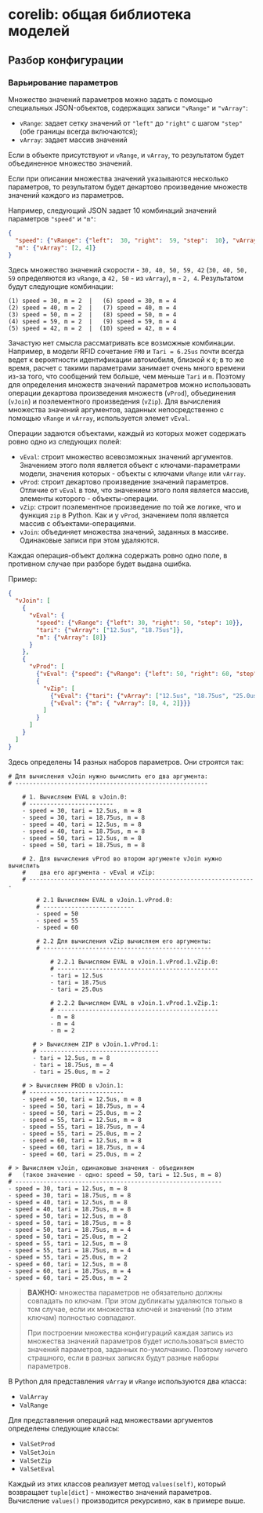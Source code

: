 corelib: общая библиотека моделей
=================================

## Разбор конфигурации

### Варьирование параметров

Множество значений параметров можно задать с помощью специальных JSON-объектов, содержащих
записи `"vRange"` и `"vArray"`:

- `vRange`: задает сетку значений от `"left"` до `"right"` с шагом `"step"` (обе границы всегда включаются);
- `vArray`: задает массив значений

Если в объекте присутствуют и `vRange`, и `vArray`, то результатом будет объединенное множество значений.

Если при описании множества значений указываются несколько параметров, то результатом будет декартово произведение
множеств значений каждого из параметров. 

Например, следующий JSON задает 10 комбинаций значений параметров `"speed"` и `"m"`:  

```json
{
  "speed": {"vRange": {"left":  30, "right":  59, "step":  10}, "vArray":  [50, 42]},
  "m": {"vArray": [2, 4]}
}
```
Здесь множество значений скорости - `30, 40, 50, 59, 42` 
(`30, 40, 50, 59` определяются из `vRange`, а `42, 50` - из `vArray`), 
`m` - `2, 4`. Результатом будут следующие комбинации:

```
(1) speed = 30, m = 2  |   (6) speed = 30, m = 4 
(2) speed = 40, m = 2  |   (7) speed = 40, m = 4 
(3) speed = 50, m = 2  |   (8) speed = 50, m = 4 
(4) speed = 59, m = 2  |   (9) speed = 59, m = 4 
(5) speed = 42, m = 2  |  (10) speed = 42, m = 4 
```

Зачастую нет смысла рассматривать все возможные комбинации. 
Например, в модели RFID сочетание `FM0` и `Tari = 6.25us` почти всегда ведет к
вероятности идентификации автомобиля, близкой к `0`; в то же время, расчет с 
такими параметрами занимает очень много времени из-за того, что сообщений тем больше, чем
меньше `Tari` и `m`. Поэтому для определения множеств значений параметров можно использовать
операции декартова произведения множеств (`vProd`), объединения (`vJoin`) и поэлементного произведения
(`vZip`). Для вычисления множества значений аргументов, заданных непосредственно с помощью `vRange` и `vArray`,
используется элемет `vEval`.

Операции задаются объектами, каждый из которых может содержать ровно одно из следующих полей:

- `vEval`: строит множество всевозможных значений аргументов. Значением этого поля является объект с ключами-параметрами модели, значения которых - объекты с ключами `vRange` или `vArray`.
- `vProd`: строит декартово произведение значений параметров. Отличие от `vEval` в том, что значением этого поля является массив, элементы которого - объекты-операции.
- `vZip`: строит поэлементное произведение по той же логике, что и функция `zip` в Python. Как и у `vProd`, значением поля является массив с объектами-операциями.
- `vJoin`: объединяет множества значений, заданных в массиве. Одинаковые записи при этом удаляются.

Каждая операция-объект должна содержать ровно одно поле, в противном случае при разборе будет выдана ошибка.

Пример:

```json
{
  "vJoin": [
    {
      "vEval": {
        "speed": {"vRange": {"left": 30, "right": 50, "step": 10}},
        "tari": {"vArray": ["12.5us", "18.75us"]},
        "m": {"vArray": [8]}
      }
    }, 
    {
      "vProd": [
        {"vEval": {"speed": {"vRange": {"left": 50, "right": 60, "step": 5}}}}, 
        {
          "vZip": [
            {"vEval": {"tari": {"vArray": ["12.5us", "18.75us", "25.0us"]}}},
            {"vEval": {"m": { "vArray": [8, 4, 2]}}}
          ]
        }
      ]
    }
  ]
}
```

Здесь определены 14 разных наборов параметров. Они строятся так:

```
# Для вычисления vJoin нужно вычислить его два аргумента:
# -------------------------------------------------------

    # 1. Вычисляем EVAL в vJoin.0:
    # ------------------------
    - speed = 30, tari = 12.5us, m = 8
    - speed = 30, tari = 18.75us, m = 8
    - speed = 40, tari = 12.5us, m = 8
    - speed = 40, tari = 18.75us, m = 8
    - speed = 50, tari = 12.5us, m = 8
    - speed = 50, tari = 18.75us, m = 8

    # 2. Для вычисления vProd во втором аргументе vJoin нужно вычислить
    #    два его аргумента - vEval и vZip:
    # -----------------------------------------------------------------

        # 2.1 Вычисляем EVAL в vJoin.1.vProd.0:
        # --------------------------
        - speed = 50
        - speed = 55
        - speed = 60

        # 2.2 Для вычисления vZip вычисляем его аргументы:
        # ------------------------------------------------
 
            # 2.2.1 Вычисляем EVAL в vJoin.1.vProd.1.vZip.0:
            # ----------------------------------------------
            - tari = 12.5us
            - tari = 18.75us
            - tari = 25.0us
          
            # 2.2.2 Вычисляем EVAL в vJoin.1.vProd.1.vZip.1:
            # ----------------------------------------------
            - m = 8
            - m = 4
            - m = 2
       
       # > Вычисляем ZIP в vJoin.1.vProd.1:
       # ----------------------------------
       - tari = 12.5us, m = 8
       - tari = 18.75us, m = 4
       - tari = 25.0us, m = 2
    
    # > Вычисляем PROD в vJoin.1:
    # ---------------------------
    - speed = 50, tari = 12.5us, m = 8
    - speed = 50, tari = 18.75us, m = 4
    - speed = 50, tari = 25.0us, m = 2
    - speed = 55, tari = 12.5us, m = 8
    - speed = 55, tari = 18.75us, m = 4
    - speed = 55, tari = 25.0us, m = 2
    - speed = 60, tari = 12.5us, m = 8
    - speed = 60, tari = 18.75us, m = 4
    - speed = 60, tari = 25.0us, m = 2

# > Вычисляем vJoin, одинаковые значения - объединяем
#   (такое значение - одно: speed = 50, tari = 12.5us, m = 8)
# -----------------------------------------------------------
- speed = 30, tari = 12.5us, m = 8
- speed = 30, tari = 18.75us, m = 8
- speed = 40, tari = 12.5us, m = 8
- speed = 40, tari = 18.75us, m = 8
- speed = 50, tari = 12.5us, m = 8
- speed = 50, tari = 18.75us, m = 8
- speed = 50, tari = 18.75us, m = 4
- speed = 50, tari = 25.0us, m = 2
- speed = 55, tari = 12.5us, m = 8
- speed = 55, tari = 18.75us, m = 4
- speed = 55, tari = 25.0us, m = 2
- speed = 60, tari = 12.5us, m = 8
- speed = 60, tari = 18.75us, m = 4
- speed = 60, tari = 25.0us, m = 2
```

> **ВАЖНО:** множества параметров не обязательно должны совпадать по ключам.
> При этом дубликаты удаляются только в том случае, если их множества ключей и
> значений (по этим ключам) полностью совпадают.
>
> При построении множества конфигураций каждая запись из множества значений параметров
> будет использоваться вместо значений параметров, заданных по-умолчанию. Поэтому ничего
> страшного, если в разных записях будут разные наборы параметров.

В Python для представления `vArray` и `vRange` используются два класса:

- `ValArray`
- `ValRange`

Для представления операций над множествами аргументов определены следующие классы:

- `ValSetProd`
- `ValSetJoin`
- `ValSetZip`
- `ValSetEval`

Каждый из этих классов реализует метод `values(self)`, который возвращает `tuple[dict]` - 
множество значений параметров. Вычисление `values()` производится рекурсивно, как в примере выше.
